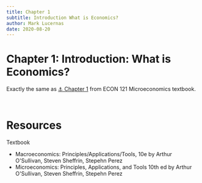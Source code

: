 ```yaml
---
title: Chapter 1
subtitle: Introduction What is Economics?
author: Mark Lucernas
date: 2020-08-20
---
```



# Chapter 1: Introduction: What is Economics?

Exactly the same as [⚓ Chapter 1](../.././../spring-2020/ECON-121/notes/ch-1#chapter-1-introduction-what-is-economics)
from ECON 121 Microeconomics textbook.


<br>

# Resources

Textbook

- Macroeconomics: Principles/Applications/Tools, 10e by Arthur O'Sullivan,
  Steven Sheffrin, Stepehn Perez
- Microeconomics: Principles, Applications, and Tools 10th ed by Arthur
  O'Sullivan, Steven Sheffrin, Stepehn Perez

